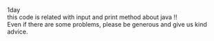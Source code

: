 1day  
this code is related with input and print method about java !!  
Even if there are some problems, please be generous and give us kind advice. 
